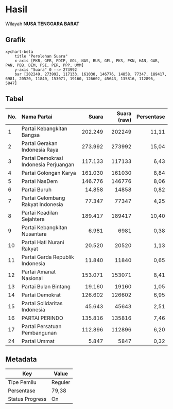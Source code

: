 # Hasil

Wilayah **NUSA TENGGARA BARAT**

## Grafik

```mermaid
xychart-beta
    title "Perolehan Suara"
    x-axis [PKB, GER, PDIP, GOL, NAS, BUR, GEL, PKS, PKN, HAN, GAR, PAN, PBB, DEM, PSI, PER, PPP, UMM]
    y-axis "Suara" 0 --> 273992
    bar [202249, 273992, 117133, 161030, 146776, 14858, 77347, 189417, 6981, 20520, 11840, 153071, 19160, 126602, 45643, 135816, 112896, 5847]
```

## Tabel

| No. | Nama Partai                           | Suara   | Suara (raw) | Persentase |
|:--- |:------------------------------------- | -------:| -----------:| ----------:|
| 1   | Partai Kebangkitan Bangsa             | 202.249 | 202249      | 11,11      |
| 2   | Partai Gerakan Indonesia Raya         | 273.992 | 273992      | 15,04      |
| 3   | Partai Demokrasi Indonesia Perjuangan | 117.133 | 117133      | 6,43       |
| 4   | Partai Golongan Karya                 | 161.030 | 161030      | 8,84       |
| 5   | Partai NasDem                         | 146.776 | 146776      | 8,06       |
| 6   | Partai Buruh                          | 14.858  | 14858       | 0,82       |
| 7   | Partai Gelombang Rakyat Indonesia     | 77.347  | 77347       | 4,25       |
| 8   | Partai Keadilan Sejahtera             | 189.417 | 189417      | 10,40      |
| 9   | Partai Kebangkitan Nusantara          | 6.981   | 6981        | 0,38       |
| 10  | Partai Hati Nurani Rakyat             | 20.520  | 20520       | 1,13       |
| 11  | Partai Garda Republik Indonesia       | 11.840  | 11840       | 0,65       |
| 12  | Partai Amanat Nasional                | 153.071 | 153071      | 8,41       |
| 13  | Partai Bulan Bintang                  | 19.160  | 19160       | 1,05       |
| 14  | Partai Demokrat                       | 126.602 | 126602      | 6,95       |
| 15  | Partai Solidaritas Indonesia          | 45.643  | 45643       | 2,51       |
| 16  | PARTAI PERINDO                        | 135.816 | 135816      | 7,46       |
| 17  | Partai Persatuan Pembangunan          | 112.896 | 112896      | 6,20       |
| 24  | Partai Ummat                          | 5.847   | 5847        | 0,32       |


## Metadata

| Key             | Value   |
| --------------- | ------- |
| Tipe Pemilu     | Reguler |
| Persentase      | 79,38   |
| Status Progress | On      |



